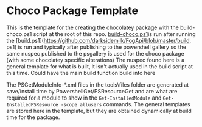 # Choco Package Template

This is the template for the creating the chocolatey package with the build-choco.ps1 script at the root of this repo. 
[build-choco.ps1](https://github.com/darksidemilk/FogApi/blob/master/build-choco.ps1)is run after running the [build.ps1](https://github.com/darksidemilk/FogApi/blob/master/build. ps1) is run and typically after publishing to the powershell gallery so the same nuspec published to the psgallery is used for the choco package (with some chocolatey specific alterations)
The nuspec found here is a general template for what is built, it isn't actually used in the build script at this time.
Could have the main build function build into here 

The PSGetModuleInfo-*.xml files in the tools\files folder are generated at save/install time by PowershellGet/PSResourceGet and are what are required for a module to show in the `Get-InstalledModule` and `Get-InstalledPSResource -scope allusers` commands.
The general templates are stored here in the template, but they are obtained dynamically at build time for the package.
